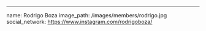 ---
name: Rodrigo Boza
image_path: /images/members/rodrigo.jpg
social_network: https://www.instagram.com/rodrigoboza/

